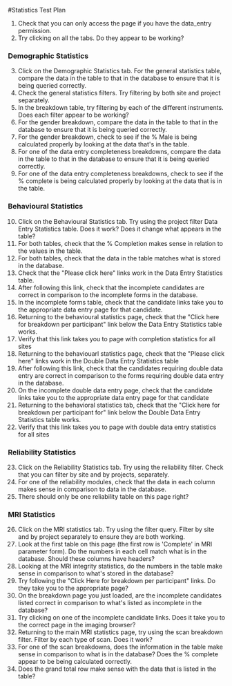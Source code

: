 #Statistics Test Plan

1. Check that you can only access the page if you have the data_entry permission.
2. Try clicking on all the tabs. Do they appear to be working?

### Demographic Statistics
3. Click on the Demographic Statistics tab. For the general statistics table, compare the data in the table to that in the database to ensure that it is being queried correctly.
4. Check the general statistics filters. Try filtering by both site and project separately.
5. In the breakdown table, try filtering by each of the different instruments. Does each filter appear to be working?
6. For the gender breakdown, compare the data in the table to that in the database to ensure that it is being queried correctly.
7. For the gender breakdown, check to see if the % Male is being calculated properly by looking at the data that's in the table.
8. For one of the data entry completeness breakdowns, compare the data in the table to that in the database to ensure that it is being queried correctly.
9. For one of the data entry completeness breakdowns, check to see if the % complete is being calculated properly by looking at the data that is in the table.

### Behavioural Statistics
10. Click on the Behavioural Statistics tab. Try using the project filter Data Entry Statistics table. Does it work? Does it change what appears in the table?
11. For both tables, check that the % Completion makes sense in relation to the values in the table.
12. For both tables, check that the data in the table matches what is stored in the database.
13. Check that the "Please click here" links work in the Data Entry Statistics table.
14. After following this link, check that the incomplete candidates are correct in comparison to the incomplete forms in the database.
15. In the incomplete forms table, check that the candidate links take you to the appropriate data entry page for that candidate.
16. Returning to the behavioural statistics page, check that the "Click here for breakdown per participant" link below the Data Entry Statistics table works.
17. Verify that this link takes you to page with completion statistics for all sites
18. Returning to the behaviouarl statistics page, check that the "Please click here" links work in the Double Data Entry Statistics table
19. After following this link, check that the candidates requiring double data entry are correct in comparison to the forms requiring double data entry in the database.
20. On the incomplete double data entry page, check that the candidate links take you to the appropriate data entry page for that candidate
21. Returning to the behavioral statistics tab, check that the "Click here for breakdown per participant for" link below the Double Data Entry Statistics table works.
22. Verify that this link takes you to page with double data entry statistics for all sites

### Reliability Statistics
23. Click on the Reliability Statistics tab. Try using the reliability filter. Check that you can filter by site and by projects, separately.
24. For one of the reliability modules, check that the data in each column makes sense in comparison to data in the database.
25. There should only be one reliability table on this page right?

### MRI Statistics
26. Click on the MRI statistics tab. Try using the filter query. Filter by site and by project separately to ensure they are both working.
27. Look at the first table on this page (the first row is 'Complete' in MRI parameter form). Do the numbers in each cell match what is in the database. Should these columns have headers?
28. Looking at the MRI integrity statistics, do the numbers in the table make sense in comparison to what's stored in the database?
29. Try following the "Click Here for breakdown per participant" links. Do they take you to the appropriate page?
30. On the breakdown page you just loaded, are the incomplete candidates listed correct in comparison to what's listed as incomplete in the database?
31. Try clicking on one of the incomplete candidate links. Does it take you to the correct page in the imaging browser?
32. Returning to the main MRI statistics page, try using the scan breakdown filter. Filter by each type of scan. Does it work?
33. For one of the scan breakdowns, does the information in the table make sense in comparison to what is in the database? Does the % complete appear to be being calculated correctly.
34. Does the grand total row make sense with the data that is listed in the table?